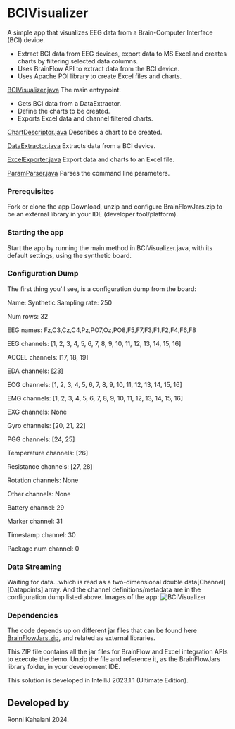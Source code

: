 # BCIVisualizer
A simple app that visualizes EEG data from a Brain-Computer Interface (BCI) device.
- Extract BCI data from EEG devices, export data to MS Excel and creates charts by filtering selected data columns.
- Uses BrainFlow API to extract data from the BCI device.
- Uses Apache POI library to create Excel files and charts.

[BCIVisualizer.java](src/org/example/bci/visualizer/BCIVisualizer.java)
The main entrypoint. 
- Gets BCI data from a DataExtractor.
- Define the charts to be created.
- Exports Excel data and channel filtered charts.


[ChartDescriptor.java](src/org/example/bci/visualizer/ChartDescriptor.java)
Describes a chart to be created.

[DataExtractor.java](src/org/example/bci/visualizer/DataExtractor.java)
Extracts data from a BCI device.

[ExcelExporter.java](src/org/example/bci/visualizer/ExcelExporter.java)
Export data and charts to an Excel file.

[ParamParser.java](src/org/example/bci/visualizer/ParamParser.java)
Parses the command line parameters.

### Prerequisites
Fork or clone the app
Download, unzip and configure BrainFlowJars.zip to be an external library in your IDE (developer tool/platform).

### Starting the app
Start the app by running the main method in BCIVisualizer.java, with its default settings, using the synthetic board.

### Configuration Dump
The first thing you'll see, is a configuration dump from the board:

Name: Synthetic
Sampling rate: 250

Num rows: 32

EEG names: Fz,C3,Cz,C4,Pz,PO7,Oz,PO8,F5,F7,F3,F1,F2,F4,F6,F8

EEG channels: [1, 2, 3, 4, 5, 6, 7, 8, 9, 10, 11, 12, 13, 14, 15, 16]

ACCEL channels: [17, 18, 19]

EDA channels: [23]

EOG channels: [1, 2, 3, 4, 5, 6, 7, 8, 9, 10, 11, 12, 13, 14, 15, 16]

EMG channels: [1, 2, 3, 4, 5, 6, 7, 8, 9, 10, 11, 12, 13, 14, 15, 16]

EXG channels: None

Gyro channels: [20, 21, 22]

PGG channels: [24, 25]

Temperature channels: [26]

Resistance channels: [27, 28]

Rotation channels: None

Other channels: None

Battery channel: 29

Marker channel: 31

Timestamp channel: 30

Package num channel: 0

### Data Streaming
Waiting for data...which is read as a two-dimensional double data[Channel][Datapoints] array. And the channel definitions/metadata are in the configuration dump listed above.
Images of the app:
![BCIVisualizer](https://learningisliving.dk/wp-content/uploads/2024/12/bci-excel-chart.png)

### Dependencies
The code depends up on different jar files that can be found here [BrainFlowJars.zip](https://drive.google.com/file/d/124RQcCQjArB9xW4oa_1Qri9ljCv8JVuO/view?usp=drive_link), and related as external libraries.

This ZIP file contains all the jar files for BrainFlow and Excel integration APIs to execute the demo.
Unzip the file and reference it, as the BrainFlowJars library folder, in your development IDE.

This solution is developed in IntelliJ 2023.1.1 (Ultimate Edition).

## Developed by
Ronni Kahalani 2024.

